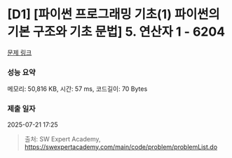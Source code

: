 # [D1] [파이썬 프로그래밍 기초(1) 파이썬의 기본 구조와 기초 문법] 5. 연산자 1 - 6204 

[문제 링크](https://swexpertacademy.com/main/code/problem/problemDetail.do?contestProbId=AWcU5ILq4ggDFAU4) 

### 성능 요약

메모리: 50,816 KB, 시간: 57 ms, 코드길이: 70 Bytes

### 제출 일자

2025-07-21 17:25



> 출처: SW Expert Academy, https://swexpertacademy.com/main/code/problem/problemList.do